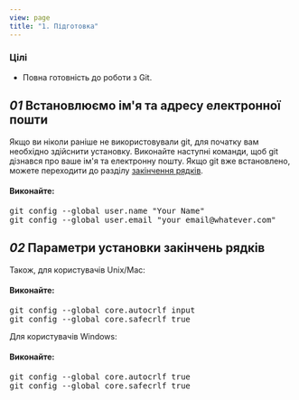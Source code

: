 ```yaml
---
view: page
title: "1. Підготовка"
---
```


<h3>Цілі</h3>

<ul><li>Повна готовність до роботи з Git.</li></ul>

<h2><em>01</em> Встановлюємо ім'я та адресу електронної пошти</h2>

<p>Якщо ви ніколи раніше не використовували git, для початку вам необхідно здійснити установку. Виконайте наступні команди, щоб git дізнався про ваше ім'я та електронну пошту. Якщо git вже встановлено, можете переходити до разділу <a href="http://ru.wikipedia.org/wiki/%D0%9F%D0%B5%D1%80%D0%B5%D0%B2%D0%BE%D0%B4_%D1%81%D1%82%D1%80%D0%BE%D0%BA%D0%B8">закінчення рядків</a>.</p>

<h4 class="h4-pre">Виконайте:</h4>

<pre class="instructions">git config --global user.name "Your Name"
git config --global user.email "your_email@whatever.com"</pre>

<h2><em>02</em> Параметри установки закінчень рядків</h2>

<p>Також, для користувачів Unix/Mac:</p>

<h4 class="h4-pre">Виконайте:</h4>

<pre class="instructions">git config --global core.autocrlf input
git config --global core.safecrlf true</pre>

<p>Для користувачів Windows:</p>

<h4 class="h4-pre">Виконайте:</h4>

<pre class="instructions">git config --global core.autocrlf true
git config --global core.safecrlf true</pre>
